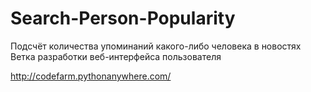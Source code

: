 # Search-Person-Popularity
Подсчёт количества упоминаний какого-либо человека в новостях
<br>Ветка разработки веб-интерфейса пользователя


http://codefarm.pythonanywhere.com/
